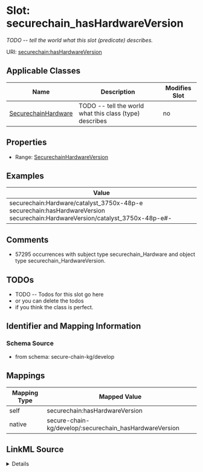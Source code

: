 

# Slot: securechain_hasHardwareVersion


_TODO -- tell the world what this slot (predicate) describes._





URI: [securechain:hasHardwareVersion](https://w3id.org/secure-chain/hasHardwareVersion)



<!-- no inheritance hierarchy -->





## Applicable Classes

| Name | Description | Modifies Slot |
| --- | --- | --- |
| [SecurechainHardware](../classes/SecurechainHardware.md) | TODO -- tell the world what this class (type) describes |  no  |







## Properties

* Range: [SecurechainHardwareVersion](../classes/SecurechainHardwareVersion.md)






## Examples

| Value |
| --- |
| securechain:Hardware/catalyst_3750x-48p-e securechain:hasHardwareVersion securechain:HardwareVersion/catalyst_3750x-48p-e#- |

## Comments

* 57295 occurrences with subject type securechain_Hardware and object type securechain_HardwareVersion.

## TODOs

* TODO -- Todos for this slot go here
* or you can delete the todos
* if you think the class is perfect.

## Identifier and Mapping Information







### Schema Source


* from schema: secure-chain-kg/develop




## Mappings

| Mapping Type | Mapped Value |
| ---  | ---  |
| self | securechain:hasHardwareVersion |
| native | secure-chain-kg/develop/:securechain_hasHardwareVersion |




## LinkML Source

<details>
```yaml
name: securechain_hasHardwareVersion
description: TODO -- tell the world what this slot (predicate) describes.
todos:
- TODO -- Todos for this slot go here
- or you can delete the todos
- if you think the class is perfect.
comments:
- 57295 occurrences with subject type securechain_Hardware and object type securechain_HardwareVersion.
examples:
- value: securechain:Hardware/catalyst_3750x-48p-e securechain:hasHardwareVersion
    securechain:HardwareVersion/catalyst_3750x-48p-e#-
from_schema: secure-chain-kg/develop
rank: 1000
slot_uri: securechain:hasHardwareVersion
alias: securechain_hasHardwareVersion
domain_of:
- securechain_Hardware
range: securechain_HardwareVersion

```
</details>